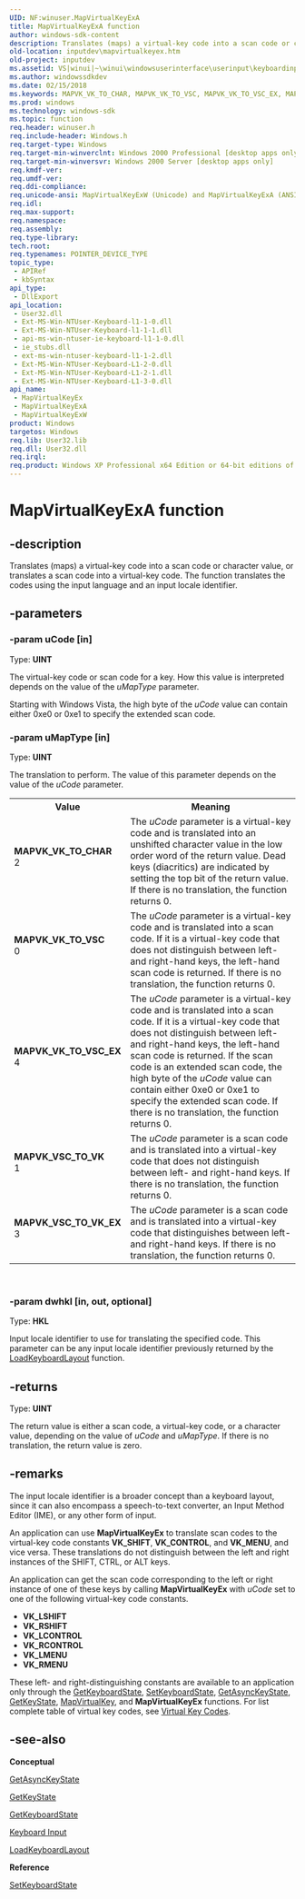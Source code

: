 ```yaml
---
UID: NF:winuser.MapVirtualKeyExA
title: MapVirtualKeyExA function
author: windows-sdk-content
description: Translates (maps) a virtual-key code into a scan code or character value, or translates a scan code into a virtual-key code. The function translates the codes using the input language and an input locale identifier.
old-location: inputdev\mapvirtualkeyex.htm
old-project: inputdev
ms.assetid: VS|winui|~\winui\windowsuserinterface\userinput\keyboardinput\keyboardinputreference\keyboardinputfunctions\mapvirtualkeyex.htm
ms.author: windowssdkdev
ms.date: 02/15/2018
ms.keywords: MAPVK_VK_TO_CHAR, MAPVK_VK_TO_VSC, MAPVK_VK_TO_VSC_EX, MAPVK_VSC_TO_VK, MAPVK_VSC_TO_VK_EX, MapVirtualKeyEx, MapVirtualKeyEx function [Keyboard and Mouse Input], MapVirtualKeyExA, MapVirtualKeyExW, _win32_MapVirtualKeyEx, _win32_mapvirtualkeyex_cpp, inputdev.mapvirtualkeyex, winui._win32_mapvirtualkeyex, winuser/MapVirtualKeyEx, winuser/MapVirtualKeyExA, winuser/MapVirtualKeyExW
ms.prod: windows
ms.technology: windows-sdk
ms.topic: function
req.header: winuser.h
req.include-header: Windows.h
req.target-type: Windows
req.target-min-winverclnt: Windows 2000 Professional [desktop apps only]
req.target-min-winversvr: Windows 2000 Server [desktop apps only]
req.kmdf-ver: 
req.umdf-ver: 
req.ddi-compliance: 
req.unicode-ansi: MapVirtualKeyExW (Unicode) and MapVirtualKeyExA (ANSI)
req.idl: 
req.max-support: 
req.namespace: 
req.assembly: 
req.type-library: 
tech.root: 
req.typenames: POINTER_DEVICE_TYPE
topic_type:
 - APIRef
 - kbSyntax
api_type:
 - DllExport
api_location:
 - User32.dll
 - Ext-MS-Win-NTUser-Keyboard-l1-1-0.dll
 - Ext-MS-Win-NTUser-Keyboard-l1-1-1.dll
 - api-ms-win-ntuser-ie-keyboard-l1-1-0.dll
 - ie_stubs.dll
 - ext-ms-win-ntuser-keyboard-l1-1-2.dll
 - Ext-MS-Win-NTUser-Keyboard-L1-2-0.dll
 - Ext-MS-Win-NTUser-Keyboard-L1-2-1.dll
 - Ext-MS-Win-NTUser-Keyboard-L1-3-0.dll
api_name:
 - MapVirtualKeyEx
 - MapVirtualKeyExA
 - MapVirtualKeyExW
product: Windows
targetos: Windows
req.lib: User32.lib
req.dll: User32.dll
req.irql: 
req.product: Windows XP Professional x64 Edition or 64-bit editions of     Windows Server 2003
---
```


# MapVirtualKeyExA function


## -description


Translates (maps) a virtual-key code into a scan code or character value, or translates a scan code into a virtual-key code. The function translates the codes using the input language and an input locale identifier.


## -parameters




### -param uCode [in]

Type: <b>UINT</b>

The virtual-key code or scan code for a key. How this value is interpreted depends on the value of the <i>uMapType</i> parameter.

Starting with Windows Vista, the high byte of the <i>uCode</i> value can contain either 0xe0 or 0xe1 to specify the extended scan code.


### -param uMapType [in]

Type: <b>UINT</b>

The translation to perform. The value of this parameter depends on the value of the <i>uCode</i> parameter.

<table>
<tr>
<th>Value</th>
<th>Meaning</th>
</tr>
<tr>
<td width="40%"><a id="MAPVK_VK_TO_CHAR"></a><a id="mapvk_vk_to_char"></a><dl>
<dt><b>MAPVK_VK_TO_CHAR</b></dt>
<dt>2</dt>
</dl>
</td>
<td width="60%">
The <i>uCode</i> parameter is a virtual-key code and is translated into an unshifted character value in the low order word of the return value. Dead keys (diacritics) are indicated by setting the top bit of the return value. If there is no translation, the function returns 0.

</td>
</tr>
<tr>
<td width="40%"><a id="MAPVK_VK_TO_VSC"></a><a id="mapvk_vk_to_vsc"></a><dl>
<dt><b>MAPVK_VK_TO_VSC</b></dt>
<dt>0</dt>
</dl>
</td>
<td width="60%">
The <i>uCode</i> parameter is a virtual-key code and is translated into a scan code. If it is a virtual-key code that does not distinguish between left- and right-hand keys, the left-hand scan code is returned. If there is no translation, the function returns 0.

</td>
</tr>
<tr>
<td width="40%"><a id="MAPVK_VK_TO_VSC_EX"></a><a id="mapvk_vk_to_vsc_ex"></a><dl>
<dt><b>MAPVK_VK_TO_VSC_EX</b></dt>
<dt>4</dt>
</dl>
</td>
<td width="60%">
The <i>uCode</i> parameter is a virtual-key code and is translated into a scan code. If it is a virtual-key code that does not distinguish between left- and right-hand keys, the left-hand scan code is returned. If the scan code is an extended scan code, the high byte of the <i>uCode</i> value can contain either 0xe0 or 0xe1 to specify the extended scan code. If there is no translation, the function returns 0.

</td>
</tr>
<tr>
<td width="40%"><a id="MAPVK_VSC_TO_VK"></a><a id="mapvk_vsc_to_vk"></a><dl>
<dt><b>MAPVK_VSC_TO_VK</b></dt>
<dt>1</dt>
</dl>
</td>
<td width="60%">
The <i>uCode</i> parameter is a scan code and is translated into a virtual-key code that does not distinguish between left- and right-hand keys. If there is no translation, the function returns 0.

</td>
</tr>
<tr>
<td width="40%"><a id="MAPVK_VSC_TO_VK_EX"></a><a id="mapvk_vsc_to_vk_ex"></a><dl>
<dt><b>MAPVK_VSC_TO_VK_EX</b></dt>
<dt>3</dt>
</dl>
</td>
<td width="60%">
The <i>uCode</i> parameter is a scan code and is translated into a virtual-key code that distinguishes between left- and right-hand keys. If there is no translation, the function returns 0.

</td>
</tr>
</table>
 


### -param dwhkl [in, out, optional]

Type: <b>HKL</b>

Input locale identifier to use for translating the specified code. This parameter can be any input locale identifier previously returned by the <a href="https://msdn.microsoft.com/library/ms646305(v=VS.85).aspx">LoadKeyboardLayout</a> function.


## -returns



Type: <b>UINT</b>

The return value is either a scan code, a virtual-key code, or a character value, depending on the value of <i>uCode</i> and <i>uMapType</i>. If there is no translation, the return value is zero.




## -remarks



The input locale identifier is a broader concept than a keyboard layout, since it can also encompass a speech-to-text converter, an Input Method Editor (IME), or any other form of input.

An application can use <b>MapVirtualKeyEx</b> to translate scan codes to the virtual-key code constants <b>VK_SHIFT</b>, <b>VK_CONTROL</b>, and <b>VK_MENU</b>, and vice versa. These translations do not distinguish between the left and right instances of the SHIFT, CTRL, or ALT keys.

An application can get the scan code corresponding to the left or right instance of one of these keys by calling <b>MapVirtualKeyEx</b> with <i>uCode</i> set to one of the following virtual-key code constants.

<ul>
<li><b>VK_LSHIFT</b></li>
<li><b>VK_RSHIFT</b></li>
<li><b>VK_LCONTROL</b></li>
<li><b>VK_RCONTROL</b></li>
<li><b>VK_LMENU</b></li>
<li><b>VK_RMENU</b></li>
</ul>
These left- and right-distinguishing constants are available to an application only through the <a href="https://msdn.microsoft.com/library/ms646299(v=VS.85).aspx">GetKeyboardState</a>, <a href="https://msdn.microsoft.com/library/ms646314(v=VS.85).aspx">SetKeyboardState</a>, <a href="https://msdn.microsoft.com/library/ms646293(v=VS.85).aspx">GetAsyncKeyState</a>, <a href="https://msdn.microsoft.com/library/ms646301(v=VS.85).aspx">GetKeyState</a>, <a href="https://msdn.microsoft.com/library/ms646306(v=VS.85).aspx">MapVirtualKey</a>, and <b>MapVirtualKeyEx</b> functions. For list complete table of virtual key codes, see <a href="https://msdn.microsoft.com/library/Dd375731(v=VS.85).aspx">Virtual Key Codes</a>.




## -see-also




<b>Conceptual</b>



<a href="https://msdn.microsoft.com/library/ms646293(v=VS.85).aspx">GetAsyncKeyState</a>



<a href="https://msdn.microsoft.com/library/ms646301(v=VS.85).aspx">GetKeyState</a>



<a href="https://msdn.microsoft.com/library/ms646299(v=VS.85).aspx">GetKeyboardState</a>



<a href="https://msdn.microsoft.com/library/ms645530(v=VS.85).aspx">Keyboard Input</a>



<a href="https://msdn.microsoft.com/library/ms646305(v=VS.85).aspx">LoadKeyboardLayout</a>



<b>Reference</b>



<a href="https://msdn.microsoft.com/library/ms646314(v=VS.85).aspx">SetKeyboardState</a>
 

 

